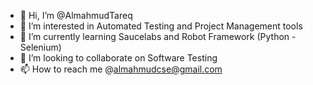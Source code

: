- 👋 Hi, I’m @AlmahmudTareq
- 👀 I’m interested in Automated Testing and Project Management tools
- 🌱 I’m currently learning Saucelabs and Robot Framework (Python - Selenium)
- 💞️ I’m looking to collaborate on Software Testing
- 📫 How to reach me @almahmudcse@gmail.com

<!---
AlmahmudTareq/AlmahmudTareq is a ✨ special ✨ repository because its `README.md` (this file) appears on your GitHub profile.
You can click the Preview link to take a look at your changes.
--->
